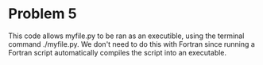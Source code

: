 # Problem 5
This code allows myfile.py to be ran as an executible, using the terminal command ./myfile.py. We don't need to do this with Fortran since running a Fortran script automatically compiles the script into an executable.